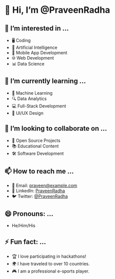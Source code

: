 # 👋 Hi, I’m @PraveenRadha

## 👀 I’m interested in ...
- 🖥️ Coding
- 🤖 Artificial Intelligence
- 📱 Mobile App Development
- 🌐 Web Development
- 📊 Data Science

## 🌱 I’m currently learning ...
- 🚀 Machine Learning
- 🔍 Data Analytics
- 💻 Full-Stack Development
- 🎨 UI/UX Design

## 💞️ I’m looking to collaborate on ...
- 👥 Open Source Projects
- 📚 Educational Content
- 🛠️ Software Development

## 📫 How to reach me ...
- 📧 Email: praveen@example.com
- 💬 LinkedIn: [PraveenRadha](https://www.linkedin.com/in/praveenradha)
- 🐦 Twitter: [@PraveenRadha](https://twitter.com/PraveenRadha)

## 😄 Pronouns: ...
- He/Him/His

## ⚡ Fun fact: ...
- 🏆 I love participating in hackathons!
- 🌍 I have traveled to over 10 countries.
- 🎮 I am a professional e-sports player.

<!---
PraveenRadha/PraveenRadha is a ✨ special ✨ repository because its `README.md` (this file) appears on your GitHub profile.
You can click the Preview link to take a look at your changes.
--->
